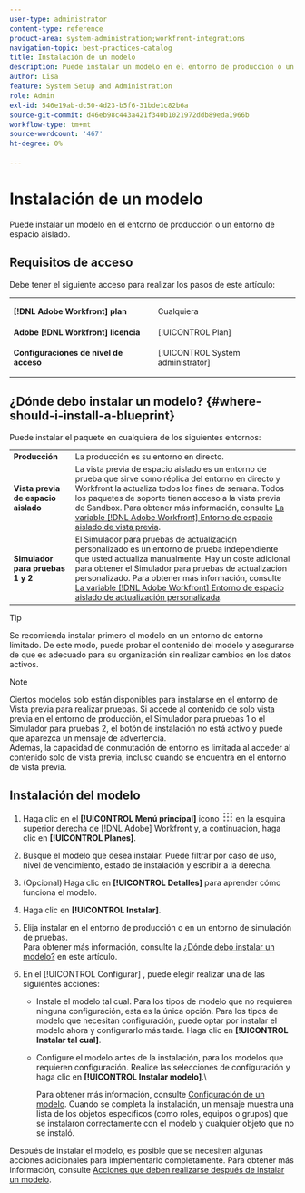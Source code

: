 ```yaml
---
user-type: administrator
content-type: reference
product-area: system-administration;workfront-integrations
navigation-topic: best-practices-catalog
title: Instalación de un modelo
description: Puede instalar un modelo en el entorno de producción o un entorno de espacio aislado.
author: Lisa
feature: System Setup and Administration
role: Admin
exl-id: 546e19ab-dc50-4d23-b5f6-31bde1c82b6a
source-git-commit: d46eb98c443a421f340b1021972ddb89eda1966b
workflow-type: tm+mt
source-wordcount: '467'
ht-degree: 0%

---
```


# Instalación de un modelo

Puede instalar un modelo en el entorno de producción o un entorno de espacio aislado.

## Requisitos de acceso

Debe tener el siguiente acceso para realizar los pasos de este artículo:

<table style="table-layout:auto"> 
 <col> 
 <col> 
 <tbody> 
  <tr> 
   <td role="rowheader"><strong>[!DNL Adobe Workfront] plan</strong></td> 
   <td> <p> Cualquiera</p> </td> 
  </tr> 
  <tr> 
   <td role="rowheader"><strong>Adobe [!DNL Workfront] licencia</strong></td> 
   <td>[!UICONTROL Plan]</td> 
  </tr> 
  <tr> 
   <td role="rowheader"><strong>Configuraciones de nivel de acceso</strong></td> 
   <td> <p>[!UICONTROL System administrator]</p> </td> 
  </tr> 
 </tbody> 
</table>

## ¿Dónde debo instalar un modelo? {#where-should-i-install-a-blueprint}

Puede instalar el paquete en cualquiera de los siguientes entornos:

<table style="table-layout:auto">
        <tr>
        <td><strong>Producción</strong></td>
        <td>La producción es su entorno en directo.</td>
    </tr>
    <tr>
        <td><strong>Vista previa de espacio aislado</strong></td>
        <td>La vista previa de espacio aislado es un entorno de prueba que sirve como réplica del entorno en directo y Workfront la actualiza todos los fines de semana. Todos los paquetes de soporte tienen acceso a la vista previa de Sandbox. Para obtener más información, consulte <a href="../../administration-and-setup/set-up-workfront/workfront-testing-environments/wf-preview-sandbox-environment.md">La variable [!DNL Adobe Workfront] Entorno de espacio aislado de vista previa</a>.</td>
    </tr>
    <tr>
        <td><strong>Simulador para pruebas 1 y 2</strong></td>
        <td>El Simulador para pruebas de actualización personalizado es un entorno de prueba independiente que usted actualiza manualmente. Hay un coste adicional para obtener el Simulador para pruebas de actualización personalizado. Para obtener más información, consulte <a href="../../administration-and-setup/set-up-workfront/workfront-testing-environments/wf-custom-refresh-sandbox-environment.md">La variable [!DNL Adobe Workfront] Entorno de espacio aislado de actualización personalizada</a>.</td>
    </tr>
</table>

>[!TIP]
>
>Se recomienda instalar primero el modelo en un entorno de entorno limitado. De este modo, puede probar el contenido del modelo y asegurarse de que es adecuado para su organización sin realizar cambios en los datos activos.

>[!NOTE]
>
>Ciertos modelos solo están disponibles para instalarse en el entorno de Vista previa para realizar pruebas. Si accede al contenido de solo vista previa en el entorno de producción, el Simulador para pruebas 1 o el Simulador para pruebas 2, el botón de instalación no está activo y puede que aparezca un mensaje de advertencia.\
>Además, la capacidad de conmutación de entorno es limitada al acceder al contenido solo de vista previa, incluso cuando se encuentra en el entorno de vista previa.

## Instalación del modelo

1. Haga clic en el **[!UICONTROL Menú principal]** icono ![](assets/main-menu-icon.png) en la esquina superior derecha de [!DNL Adobe] Workfront y, a continuación, haga clic en **[!UICONTROL Planes]**.
1. Busque el modelo que desea instalar. Puede filtrar por caso de uso, nivel de vencimiento, estado de instalación y escribir a la derecha.
1. (Opcional) Haga clic en **[!UICONTROL Detalles]** para aprender cómo funciona el modelo.
1. Haga clic en **[!UICONTROL Instalar]**.
1. Elija instalar en el entorno de producción o en un entorno de simulación de pruebas.\
   Para obtener más información, consulte la [¿Dónde debo instalar un modelo?](#where-should-i-install-a-blueprint) en este artículo.
1. En el [!UICONTROL Configurar] , puede elegir realizar una de las siguientes acciones:

   * Instale el modelo tal cual. Para los tipos de modelo que no requieren ninguna configuración, esta es la única opción. Para los tipos de modelo que necesitan configuración, puede optar por instalar el modelo ahora y configurarlo más tarde. Haga clic en **[!UICONTROL Instalar tal cual]**.
   * Configure el modelo antes de la instalación, para los modelos que requieren configuración. Realice las selecciones de configuración y haga clic en **[!UICONTROL Instalar modelo]**.\

      Para obtener más información, consulte [Configuración de un modelo](../../administration-and-setup/blueprints/configure-template-package.md).
Cuando se completa la instalación, un mensaje muestra una lista de los objetos específicos (como roles, equipos o grupos) que se instalaron correctamente con el modelo y cualquier objeto que no se instaló.

Después de instalar el modelo, es posible que se necesiten algunas acciones adicionales para implementarlo completamente. Para obtener más información, consulte [Acciones que deben realizarse después de instalar un modelo](../../administration-and-setup/blueprints/best-next-actions-after-install.md).

